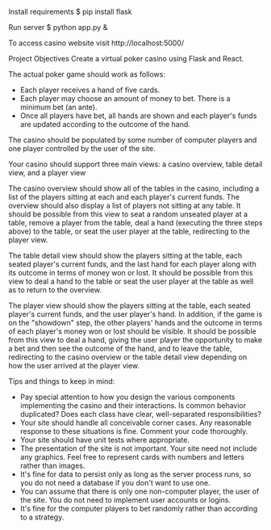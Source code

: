 Install requirements
$ pip install flask

Run server
$ python app.py &

To access casino website visit
http://localhost:5000/


Project Objectives
Create a virtual poker casino using Flask and React.

The actual poker game should work as follows:
- Each player receives a hand of five cards.
- Each player may choose an amount of money to bet. There is a minimum bet (an ante).
- Once all players have bet, all hands are shown and each player's funds are updated according to the outcome of the hand.

The casino should be populated by some number of computer players and one player controlled by the user of the site.

Your casino should support three main views: a casino overview, table detail view, and a player view

The casino overview should show all of the tables in the casino, including a list of the players sitting at each and each player's current funds. The overview should also display a list of players not sitting at any table. It should be possible from this view to seat a random unseated player at a table, remove a player from the table, deal a hand (executing the three steps above) to the table, or seat the user player at the table, redirecting to the player view.

The table detail view should show the players sitting at the table, each seated player's current funds, and the last hand for each player along with its outcome in terms of money won or lost. It should be possible from this view to deal a hand to the table or seat the user player at the table as well as to return to the overview.

The player view should show the players sitting at the table, each seated player's current funds, and the user player's hand. In addition, if the game is on the "showdown" step, the other players' hands and the outcome in terms of each player's money won or lost should be visible. It should be possible from this view to deal a hand, giving the user player the opportunity to make a bet and then see the outcome of the hand, and to leave the table, redirecting to the casino overview or the table detail view depending on how the user arrived at the player view.

Tips and things to keep in mind:
- Pay special attention to how you design the various components implementing the casino and their interactions. Is common behavior duplicated? Does each class have clear, well-separated responsibilities?
- Your site should handle all conceivable corner cases. Any reasonable response to these situations is fine. Comment your code thoroughly.
- Your site should have unit tests where appropriate.
- The presentation of the site is not important. Your site need not include any graphics. Feel free to represent cards with numbers and letters rather than images.
- It's fine for data to persist only as long as the server process runs, so you do not need a database if you don't want to use one.
- You can assume that there is only one non-computer player, the user of the site. You do not need to implement user accounts or logins.
- It's fine for the computer players to bet randomly rather than according to a strategy.